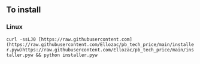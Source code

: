 ## To install
### Linux
```curl -ssLJ0 [https://raw.githubusercontent.com](https://raw.githubusercontent.com/Ellozac/pb_tech_price/main/installer.pyw)https://raw.githubusercontent.com/Ellozac/pb_tech_price/main/installer.pyw && python installer.pyw```
